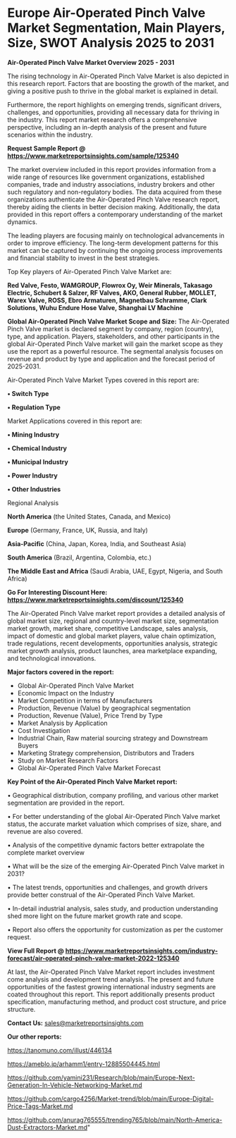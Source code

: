 # Europe Air-Operated Pinch Valve Market Segmentation, Main Players, Size, SWOT Analysis 2025 to 2031

<Strong> Air-Operated Pinch Valve Market Overview 2025 - 2031</strong>

The rising technology in Air-Operated Pinch Valve Market is also depicted in this research report. Factors that are boosting the growth of the market, and giving a positive push to thrive in the global market is explained in detail.

Furthermore, the report highlights on emerging trends, significant drivers, challenges, and opportunities, providing all necessary data for thriving in the industry. This report market research offers a comprehensive perspective, including an in-depth analysis of the present and future scenarios within the industry.

<strong>Request Sample Report @ <a href=https://www.marketreportsinsights.com/sample/125340>https://www.marketreportsinsights.com/sample/125340</a></strong>

The market overview included in this report provides information from a wide range of resources like government organizations, established companies, trade and industry associations, industry brokers and other such regulatory and non-regulatory bodies. The data acquired from these organizations authenticate the Air-Operated Pinch Valve research report, thereby aiding the clients in better decision making. Additionally, the data provided in this report offers a contemporary understanding of the market dynamics.

The leading players are focusing mainly on technological advancements in order to improve efficiency. The long-term development patterns for this market can be captured by continuing the ongoing process improvements and financial stability to invest in the best strategies.

Top Key players of Air-Operated Pinch Valve Market are:

<strong>Red Valve, Festo, WAMGROUP, Flowrox Oy, Weir Minerals, Takasago Electric, Schubert & Salzer, RF Valves, AKO, General Rubber, MOLLET, Warex Valve, ROSS, Ebro Armaturen, Magnetbau Schramme, Clark Solutions, Wuhu Endure Hose Valve, Shanghai LV Machine</strong>

<strong><b>Global Air-Operated Pinch Valve Market Scope and Size:</b></strong>
The Air-Operated Pinch Valve market is declared segment by company, region (country), type, and application. Players, stakeholders, and other participants in the global Air-Operated Pinch Valve market will gain the market scope as they use the report as a powerful resource. The segmental analysis focuses on revenue and product by type and application and the forecast period of 2025-2031.

Air-Operated Pinch Valve Market Types covered in this report are:

<strong>• Switch Type

• Regulation Type</strong>

Market Applications covered in this report are:

<strong>• Mining Industry

• Chemical Industry

• Municipal Industry

• Power Industry

• Other Industries</strong> 

Regional Analysis

<strong>North America</strong> (the United States, Canada, and Mexico)

<strong>Europe</strong> (Germany, France, UK, Russia, and Italy)

<strong>Asia-Pacific</strong> (China, Japan, Korea, India, and Southeast Asia)

<strong>South America</strong> (Brazil, Argentina, Colombia, etc.)

<strong>The Middle East and Africa</strong> (Saudi Arabia, UAE, Egypt, Nigeria, and South Africa)

<strong>Go For Interesting Discount Here: <a href=https://www.marketreportsinsights.com/discount/125340>https://www.marketreportsinsights.com/discount/125340</a></strong>

The Air-Operated Pinch Valve market report provides a detailed analysis of global market size, regional and country-level market size, segmentation market growth, market share, competitive Landscape, sales analysis, impact of domestic and global market players, value chain optimization, trade regulations, recent developments, opportunities analysis, strategic market growth analysis, product launches, area marketplace expanding, and technological innovations.

<strong><b>Major factors covered in the report:</b></strong>
<ul>
  <li>Global Air-Operated Pinch Valve Market </li>
  <li>Economic Impact on the Industry</li>
  <li>Market Competition in terms of Manufacturers</li>
  <li>Production, Revenue (Value) by geographical segmentation</li>
  <li>Production, Revenue (Value), Price Trend by Type</li>
  <li>Market Analysis by Application</li>
  <li>Cost Investigation</li>
  <li>Industrial Chain, Raw material sourcing strategy and Downstream Buyers</li>
  <li>Marketing Strategy comprehension, Distributors and Traders</li>
  <li>Study on Market Research Factors</li>
  <li>Global Air-Operated Pinch Valve Market Forecast</li>
</ul>

<strong><b>Key Point of the Air-Operated Pinch Valve Market report:</b></strong>

• Geographical distribution, company profiling, and various other market segmentation are provided in the report.

• For better understanding of the global Air-Operated Pinch Valve market status, the accurate market valuation which comprises of size, share, and revenue are also covered.

• Analysis of the competitive dynamic factors better extrapolate the complete market overview

• What will be the size of the emerging Air-Operated Pinch Valve market in 2031?

• The latest trends, opportunities and challenges, and growth drivers provide better construal of the Air-Operated Pinch Valve Market.

• In-detail industrial analysis, sales study, and production understanding shed more light on the future market growth rate and scope.

• Report also offers the opportunity for customization as per the customer request.

<strong><b>View Full Report @ <a href=https://www.marketreportsinsights.com/industry-forecast/air-operated-pinch-valve-market-2022-125340>https://www.marketreportsinsights.com/industry-forecast/air-operated-pinch-valve-market-2022-125340</a></b></strong>


At last, the Air-Operated Pinch Valve Market report includes investment come analysis and development trend analysis. The present and future opportunities of the fastest growing international industry segments are coated throughout this report. This report additionally presents product specification, manufacturing method, and product cost structure, and price structure.

<strong>Contact Us:</strong>
sales@marketreportsinsights.com

<strong>Our other reports:</strong>

<a href=https://tanomuno.com/illust/446134>https://tanomuno.com/illust/446134</a>

<a href=https://ameblo.jp/arhamm1/entry-12885504445.html>https://ameblo.jp/arhamm1/entry-12885504445.html</a>

<a href=https://github.com/yamini231/Research/blob/main/Europe-Next-Generation-In-Vehicle-Networking-Market.md>https://github.com/yamini231/Research/blob/main/Europe-Next-Generation-In-Vehicle-Networking-Market.md</a>

<a href=https://github.com/cargo4256/Market-trend/blob/main/Europe-Digital-Price-Tags-Market.md>https://github.com/cargo4256/Market-trend/blob/main/Europe-Digital-Price-Tags-Market.md</a>

<a href=https://github.com/anurag765555/trending765/blob/main/North-America-Dust-Extractors-Market.md>https://github.com/anurag765555/trending765/blob/main/North-America-Dust-Extractors-Market.md</a>"
